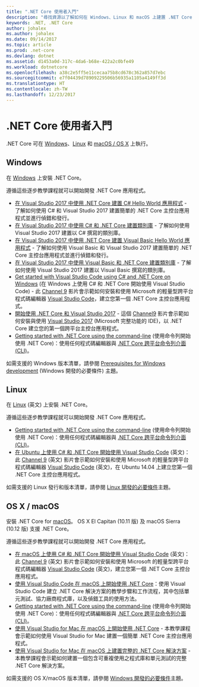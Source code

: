 ```yaml
---
title: ".NET Core 使用者入門"
description: "尋找資源以了解如何在 Windows、Linux 和 macOS 上建置 .NET Core 應用程式。"
keywords: .NET, .NET Core
author: johalex
ms.author: johalex
ms.date: 09/14/2017
ms.topic: article
ms.prod: .net-core
ms.devlang: dotnet
ms.assetid: d1453a0d-317c-4da6-b68e-422a2c0bfe49
ms.workload: dotnetcore
ms.openlocfilehash: a38c2e5ff5e11cecaa75b8cd678c362a857d7ebc
ms.sourcegitcommit: e7f04439d78909229506b56935a1105a4149ff3d
ms.translationtype: HT
ms.contentlocale: zh-TW
ms.lasthandoff: 12/23/2017
---
```

# <a name="get-started-with-net-core"></a>.NET Core 使用者入門

.NET Core 可在 [Windows](#windows)、[Linux](#linux) 和 [macOS / OS X](#os-x--macos) 上執行。

## <a name="windows"></a>Windows

在 [Windows](https://www.microsoft.com/net/core#windows) 上安裝 .NET Core。 

遵循這些逐步教學課程就可以開始開發 .NET Core 應用程式。

* [在 Visual Studio 2017 中使用 .NET Core 建置 C# Hello World 應用程式](./tutorials/with-visual-studio.md) - 了解如何使用 C# 和 Visual Studio 2017 建置簡單的 .NET Core 主控台應用程式並進行偵錯和發行。
* [在 Visual Studio 2017 中使用 C# 和 .NET Core 建置類別庫](./tutorials/library-with-visual-studio.md) - 了解如何使用 Visual Studio 2017 建置以 C# 撰寫的類別庫。
* [在 Visual Studio 2017 中使用 .NET Core 建置 Visual Basic Hello World 應用程式](./tutorials/vb-with-visual-studio.md) - 了解如何使用 Visual Basic 和 Visual Studio 2017 建置簡單的 .NET Core 主控台應用程式並進行偵錯和發行。 
* [在 Visual Studio 2017 中使用 Visual Basic 和 .NET Core 建置類別庫](./tutorials/vb-library-with-visual-studio.md) - 了解如何使用 Visual Studio 2017 建置以 Visual Basic 撰寫的類別庫。
* [Get started with Visual Studio Code using C# and .NET Core on Windows](https://channel9.msdn.com/Blogs/dotnet/Get-started-with-VS-Code-using-CSharp-and-NET-Core) (在 Windows 上使用 C# 和 .NET Core 開始使用 Visual Studio Code) - 此 [Channel 9](https://channel9.msdn.com) 影片會示範如何安裝和使用 Microsoft 的輕量型跨平台程式碼編輯器 [Visual Studio Code](https://www.visualstudio.com/products/code-vs)，建立您第一個 .NET Core 主控台應用程式。
* [開始使用 .NET Core 和 Visual Studio 2017](https://channel9.msdn.com/Blogs/dotnet/Get-Started-NET-Core-Visual-Studio-2017) - 這個 [Channel9](https://channel9.msdn.com) 影片會示範如何安裝與使用 [Visual Studio 2017](https://www.visualstudio.com/) (Microsoft 完整功能的 IDE)，以 .NET Core 建立您的第一個跨平台主控台應用程式。
* [Getting started with .NET Core using the command-line](tutorials/using-with-xplat-cli.md) (使用命令列開始使用 .NET Core)：使用任何程式碼編輯器與 [.NET Core 跨平台命令列介面 (CLI)](tools/index.md)。

如需支援的 Windows 版本清單，請參閱 [Prerequisites for Windows development](windows-prerequisites.md) (Windows 開發的必要條件) 主題。

## <a name="linux"></a>Linux

在 [Linux](https://www.microsoft.com/net/core#linuxredhat) \(英文\) 上安裝 .NET Core。

遵循這些逐步教學課程就可以開始開發 .NET Core 應用程式。

* [Getting started with .NET Core using the command-line](tutorials/using-with-xplat-cli.md) (使用命令列開始使用 .NET Core)：使用任何程式碼編輯器與 [.NET Core 跨平台命令列介面 (CLI)](tools/index.md)。
* [在 Ubuntu 上使用 C# 和 .NET Core 開始使用 Visual Studio Code](https://channel9.msdn.com/Blogs/dotnet/Get-started-with-VS-Code-Csharp-dotnet-Core-Ubuntu) \(英文\)：此 [Channel 9](https://channel9.msdn.com) \(英文\) 影片會示範如何安裝和使用 Microsoft 的輕量型跨平台程式碼編輯器 [Visual Studio Code](https://code.visualstudio.com/) \(英文\)，在 Ubuntu 14.04 上建立您第一個 .NET Core 主控台應用程式。

如需支援的 Linux 發行和版本清單，請參閱 [Linux 開發的必要條件](linux-prerequisites.md)主題。

## <a name="os-x--macos"></a>OS X / macOS

安裝 .NET Core for [macOS](https://www.microsoft.com/net/core#macos)。 OS X El Capitan (10.11 版) 及 macOS Sierra (10.12 版) 支援 .NET Core。

遵循這些逐步教學課程就可以開始開發 .NET Core 應用程式。

* [在 macOS 上使用 C# 和 .NET Core 開始使用 Visual Studio Code](https://channel9.msdn.com/Blogs/dotnet/Get-started-VSCode-NET-Core-Mac) \(英文\)：此 [Channel 9](https://channel9.msdn.com) \(英文\) 影片會示範如何安裝和使用 Microsoft 的輕量型跨平台程式碼編輯器 [Visual Studio Code](https://code.visualstudio.com/) \(英文\)，建立您第一個 .NET Core 主控台應用程式。 
* [使用 Visual Studio Code 在 macOS 上開始使用 .NET Core](tutorials/using-on-macos.md)：使用 Visual Studio Code 建立 .NET Core 解決方案的教學步驟和工作流程，其中包括單元測試、協力廠商程式庫，以及偵錯工具的使用方法。
* [Getting started with .NET Core using the command-line](tutorials/using-with-xplat-cli.md) (使用命令列開始使用 .NET Core)：使用任何程式碼編輯器與 [.NET Core 跨平台命令列介面 (CLI)](tools/index.md)。
* [使用 Visual Studio for Mac 在 macOS 上開始使用 .NET Core](tutorials/using-on-mac-vs.md) - 本教學課程會示範如何使用 Visual Studio for Mac 建置一個簡單 .NET Core 主控台應用程式。
* [使用 Visual Studio for Mac 在 macOS 上建置完整的 .NET Core 解決方案](tutorials/using-on-mac-vs-full-solution.md) - 本教學課程會示範如何建置一個包含可重複使用之程式庫和單元測試的完整 .NET Core 解決方案。

如需支援的 OS X/macOS 版本清單，請參閱 [Windows 開發的必要條件](macos-prerequisites.md)主題。
